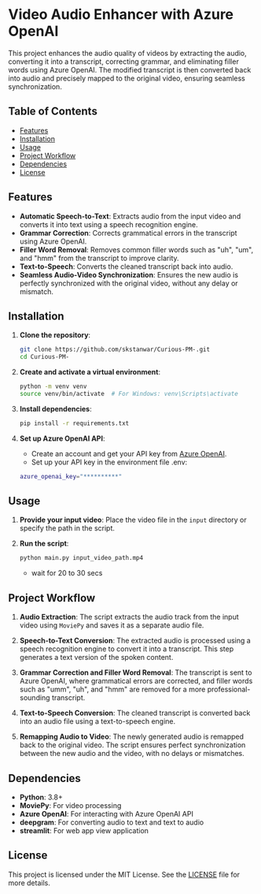 # Video Audio Enhancer with Azure OpenAI

This project enhances the audio quality of videos by extracting the audio, converting it into a transcript, correcting grammar, and eliminating filler words using Azure OpenAI. The modified transcript is then converted back into audio and precisely mapped to the original video, ensuring seamless synchronization. 

## Table of Contents
- [Features](#features)
- [Installation](#installation)
- [Usage](#usage)
- [Project Workflow](#project-workflow)
- [Dependencies](#dependencies)
- [License](#license)

## Features

- **Automatic Speech-to-Text**: Extracts audio from the input video and converts it into text using a speech recognition engine.
- **Grammar Correction**: Corrects grammatical errors in the transcript using Azure OpenAI.
- **Filler Word Removal**: Removes common filler words such as "uh", "um", and "hmm" from the transcript to improve clarity.
- **Text-to-Speech**: Converts the cleaned transcript back into audio.
- **Seamless Audio-Video Synchronization**: Ensures the new audio is perfectly synchronized with the original video, without any delay or mismatch.

## Installation

1. **Clone the repository**:
    ```bash
    git clone https://github.com/skstanwar/Curious-PM-.git
    cd Curious-PM-
    ```

2. **Create and activate a virtual environment**:
    ```bash
    python -m venv venv
    source venv/bin/activate  # For Windows: venv\Scripts\activate
    ```

3. **Install dependencies**:
    ```bash
    pip install -r requirements.txt
    ```

4. **Set up Azure OpenAI API**:
    - Create an account and get your API key from [Azure OpenAI](https://azure.microsoft.com/en-us/services/cognitive-services/openai-service/).
    - Set up your API key in the environment file .env:
    ```bash
    azure_openai_key="**********"
    ```

## Usage

1. **Provide your input video**: Place the video file in the `input` directory or specify the path in the script.

2. **Run the script**:
    ```bash
    python main.py input_video_path.mp4
    ```
    - wait for 20 to 30 secs 
   

## Project Workflow

1. **Audio Extraction**: 
    The script extracts the audio track from the input video using `MoviePy` and saves it as a separate audio file.

2. **Speech-to-Text Conversion**: 
    The extracted audio is processed using a speech recognition engine to convert it into a transcript. This step generates a text version of the spoken content.

3. **Grammar Correction and Filler Word Removal**:
    The transcript is sent to Azure OpenAI, where grammatical errors are corrected, and filler words such as "umm", "uh", and "hmm" are removed for a more professional-sounding transcript.

4. **Text-to-Speech Conversion**:
    The cleaned transcript is converted back into an audio file using a text-to-speech engine.

5. **Remapping Audio to Video**:
    The newly generated audio is remapped back to the original video. The script ensures perfect synchronization between the new audio and the video, with no delays or mismatches.

## Dependencies

- **Python**: 3.8+
- **MoviePy**: For video processing
- **Azure OpenAI**: For interacting with Azure OpenAI API
- **deepgram**: For converting audio to text and text to audio
- **streamlit**: For web app view application

## License

This project is licensed under the MIT License. See the [LICENSE](LICENSE) file for more details.

